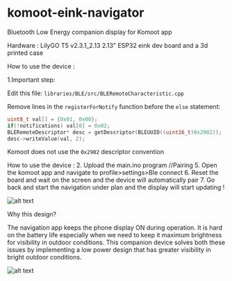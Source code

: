 # komoot-eink-navigator
Bluetooth Low Energy companion display for Komoot app

Hardware : LilyGO T5 v2.3.1_2.13 2.13"  ESP32 eink dev board and a 3d printed case

How to use the device :

1.Important step:

Edit this file: `libraries/BLE/src/BLERemoteCharacteristic.cpp`

Remove lines in the `registerForNotify` function before the `else` statement:

```cpp
uint8_t val[] = {0x01, 0x00};
if(!notifications) val[0] = 0x02;
BLERemoteDescriptor* desc = getDescriptor(BLEUUID((uint16_t)0x2902));
desc->writeValue(val, 2);
```

Komoot does not use the `0x2902` descriptor convention

How to use the device :
2. Upload the main.ino program
//Pairing
5. Open the komoot app and navigate to profile>settings>Ble connect
6. Reset the board and wait on the screen and the device will automatically pair 
7. Go back and start the navigation under plan and the display will start updating !

![alt text](IMG_20210917_140115.jpg)

Why this design?

The navigation app keeps the phone display ON during operation. It is hard on the battery life especially when we need to keep it maximum brightness for visibility in outdoor conditions. This companion device solves both these issues by implementing a low power design that has greater visibility in bright outdoor conditions.


![alt text](https://github.com/RpDp-git/komoot-eink-navigator/blob/master/sampledisplay.jpeg)
